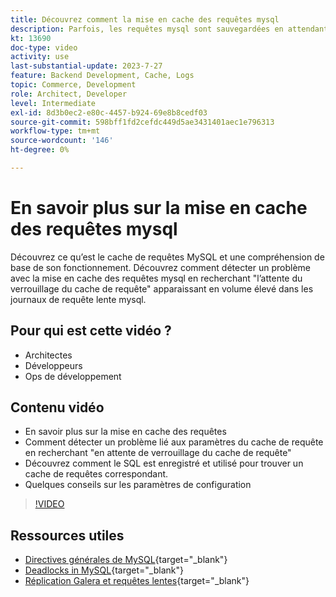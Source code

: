 ```yaml
---
title: Découvrez comment la mise en cache des requêtes mysql
description: Parfois, les requêtes mysql sont sauvegardées en attendant un verrou. Ce tutoriel explique ce qu’est la mise en cache des requêtes et quelques recommandations pour les paramètres si vous rencontrez des problèmes.
kt: 13690
doc-type: video
activity: use
last-substantial-update: 2023-7-27
feature: Backend Development, Cache, Logs
topic: Commerce, Development
role: Architect, Developer
level: Intermediate
exl-id: 8d3b0ec2-e80c-4457-b924-69e8b8cedf03
source-git-commit: 598bff1fd2cefdc449d5ae3431401aec1e796313
workflow-type: tm+mt
source-wordcount: '146'
ht-degree: 0%

---
```


# En savoir plus sur la mise en cache des requêtes mysql

Découvrez ce qu’est le cache de requêtes MySQL et une compréhension de base de son fonctionnement. Découvrez comment détecter un problème avec la mise en cache des requêtes mysql en recherchant &quot;l’attente du verrouillage du cache de requête&quot; apparaissant en volume élevé dans les journaux de requête lente mysql.

## Pour qui est cette vidéo ?

- Architectes
- Développeurs
- Ops de développement

## Contenu vidéo

- En savoir plus sur la mise en cache des requêtes
- Comment détecter un problème lié aux paramètres du cache de requête en recherchant &quot;en attente de verrouillage du cache de requête&quot;
- Découvrez comment le SQL est enregistré et utilisé pour trouver un cache de requêtes correspondant.
- Quelques conseils sur les paramètres de configuration

>[!VIDEO](https://video.tv.adobe.com/v/3423383?learn=on&captions=fre_fr)

## Ressources utiles

- [Directives générales de MySQL](https://experienceleague.adobe.com/docs/commerce-operations/installation-guide/prerequisites/database-server/mysql.html?lang=fr){target="_blank"}
- [Deadlocks in MySQL](https://experienceleague.adobe.com/docs/commerce-knowledge-base/kb/troubleshooting/database/deadlocks-in-mysql.html?lang=fr){target="_blank"}
- [Réplication Galera et requêtes lentes](https://experienceleague.adobe.com/docs/commerce-learn/tutorials/backend-development/galera-db-slow-replication.html?lang=fr){target="_blank"}
